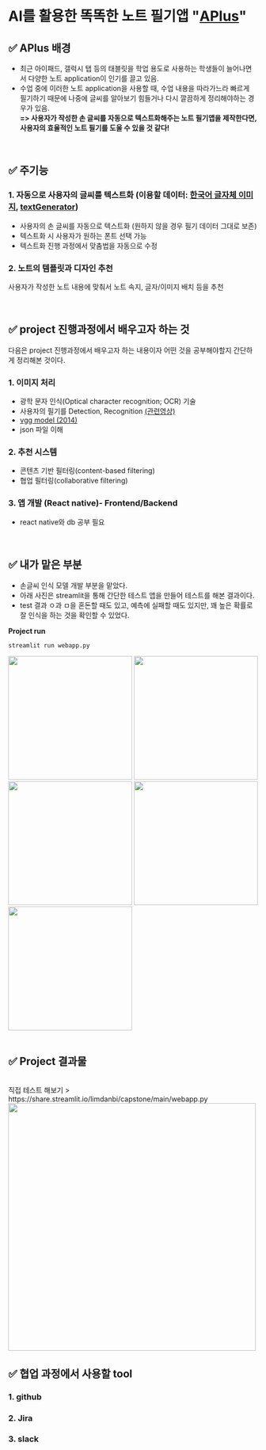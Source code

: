# AI를 활용한 똑똑한 노트 필기앱 "[APlus](https://github.com/APlus22)"

## ✅ APlus 배경
- 최근 아이패드, 갤럭시 탭 등의 태블릿을 학업 용도로 사용하는 학생들이 늘어나면서 다양한 노트 application이 인기를 끌고 있음.
- 수업 중에 이러한 노트 application을 사용할 때, 수업 내용을 따라가느라 빠르게 필기하기 때문에 나중에 글씨를 알아보기 힘들거나 다시 깔끔하게 정리해야하는 경우가 있음. <br>
**=> 사용자가 작성한 손 글씨를 자동으로 텍스트화해주는 노트 필기앱을 제작한다면, 사용자의 효율적인 노트 필기를 도울 수 있을 것 같다!**

<br>
 
## ✅ 주기능
### 1. 자동으로 사용자의 글씨를 텍스트화 (이용할 데이터: [한국어 글자체 이미지](https://aihub.or.kr/aidata/133), [textGenerator](https://github.com/Belval/TextRecognitionDataGenerator))
- 사용자의 손 글씨를 자동으로 텍스트화 (원하지 않을 경우 필기 데이터 그대로 보존)
- 텍스트화 시 사용자가 원하는 폰트 선택 가능 
- 텍스트화 진행 과정에서 맞춤법을 자동으로 수정
    
### 2. 노트의 템플릿과 디자인 추천
사용자가 작성한 노트 내용에 맞춰서 노트 속지, 글자/이미지 배치 등을 추천

 <br>
 
## ✅ project 진행과정에서 배우고자 하는 것
다음은 project 진행과정에서 배우고자 하는 내용이자 어떤 것을 공부해야할지 간단하게 정리해본 것이다.

### 1. 이미지 처리
- 광학 문자 인식(Optical character recognition; OCR) 기술
- 사용자의 필기를 Detection, Recognition [(관련영상)](https://tv.naver.com/v/11210453)
- [vgg model (2014)](https://arxiv.org/abs/1409.1556)
- json 파일 이해

### 2. 추천 시스템
- 콘텐츠 기반 필터링(content-based filtering)
- 협업 필터링(collaborative filtering)

### 3. 앱 개발 (React native)- Frontend/Backend
- react native와 db 공부 필요

<br>

## ✅ 내가 맡은 부분
- 손글씨 인식 모델 개발 부분을 맡았다. 
- 아래 사진은 streamlit을 통해 간단한 테스트 앱을 만들어 테스트를 해본 결과이다.
- test 결과 ㅇ과 ㅁ을 혼돈할 때도 있고, 예측에 실패할 때도 있지만, 꽤 높은 확률로 잘 인식을 하는 것을 확인할 수 있었다.

**Project run**
```
streamlit run webapp.py
```

<div>
<img src ="https://user-images.githubusercontent.com/55095806/167298672-73a5af6c-7a8e-489d-a727-e249e890d31d.png" width = "250">
<img src ="https://user-images.githubusercontent.com/55095806/167298675-e717c35b-f87f-461d-9ceb-209a2c17f015.png" width = "250">
</div>

<div>
<img src ="https://user-images.githubusercontent.com/55095806/167298678-2bd99a9f-d729-4a8e-b44a-87e4e84fd7f1.png" width = "250">
<img src ="https://user-images.githubusercontent.com/55095806/167298681-cc0295e8-c726-4aff-b319-cb5ac7f0fa21.png" width = "250">
<img src ="https://user-images.githubusercontent.com/55095806/167298685-8d000bcb-957d-4b79-be4a-818e67ed3804.png" width = "250">
 </div>

<br>

## ✅ Project 결과물
<br>
직접 테스트 해보기 > https://share.streamlit.io/limdanbi/capstone/main/webapp.py
<br>
<img src ="https://user-images.githubusercontent.com/55095806/171676785-b9a9adc3-7a15-46a0-b9a7-d65833aa7177.png" width = "500">

 
## ✅ 협업 과정에서 사용할 tool
### 1. github
### 2. Jira
### 3. slack
